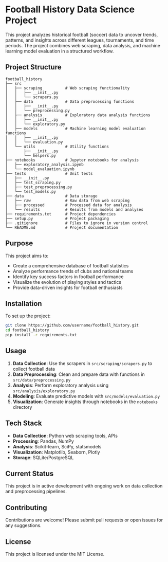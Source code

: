 # Football History Data Science Project

This project analyzes historical football (soccer) data to uncover trends, patterns, and insights across different leagues, tournaments, and time periods. The project combines web scraping, data analysis, and machine learning model evaluation in a structured workflow.

## Project Structure

```
football_history
├── src
│   ├── scraping          # Web scraping functionality
│   │   ├── __init__.py
│   │   └── scrapers.py
│   ├── data              # Data preprocessing functions
│   │   ├── __init__.py
│   │   └── preprocessing.py
│   ├── analysis          # Exploratory data analysis functions
│   │   ├── __init__.py
│   │   └── exploratory.py
│   ├── models            # Machine learning model evaluation functions
│   │   ├── __init__.py
│   │   └── evaluation.py
│   └── utils             # Utility functions
│       ├── __init__.py
│       └── helpers.py
├── notebooks             # Jupyter notebooks for analysis
│   ├── exploratory_analysis.ipynb
│   └── model_evaluation.ipynb
├── tests                 # Unit tests
│   ├── __init__.py
│   ├── test_scraping.py
│   ├── test_preprocessing.py
│   └── test_models.py
├── data                  # Data storage
│   ├── raw               # Raw data from web scraping
│   ├── processed         # Processed data for analysis
│   └── results           # Results from models and analyses
├── requirements.txt      # Project dependencies
├── setup.py              # Project packaging
├── .gitignore            # Files to ignore in version control
└── README.md             # Project documentation
```

## Purpose

This project aims to:
- Create a comprehensive database of football statistics
- Analyze performance trends of clubs and national teams
- Identify key success factors in football performance
- Visualize the evolution of playing styles and tactics
- Provide data-driven insights for football enthusiasts

## Installation

To set up the project:

```bash
git clone https://github.com/username/football_history.git
cd football_history
pip install -r requirements.txt
```

## Usage

1. **Data Collection**: Use the scrapers in `src/scraping/scrapers.py` to collect football data
2. **Data Preprocessing**: Clean and prepare data with functions in `src/data/preprocessing.py`
3. **Analysis**: Perform exploratory analysis using `src/analysis/exploratory.py`
4. **Modeling**: Evaluate predictive models with `src/models/evaluation.py`
5. **Visualization**: Generate insights through notebooks in the `notebooks` directory

## Tech Stack

- **Data Collection**: Python web scraping tools, APIs
- **Processing**: Pandas, NumPy
- **Analysis**: Scikit-learn, SciPy, statsmodels
- **Visualization**: Matplotlib, Seaborn, Plotly
- **Storage**: SQLite/PostgreSQL

## Current Status

This project is in active development with ongoing work on data collection and preprocessing pipelines.

## Contributing

Contributions are welcome! Please submit pull requests or open issues for any suggestions.

## License

This project is licensed under the MIT License.

